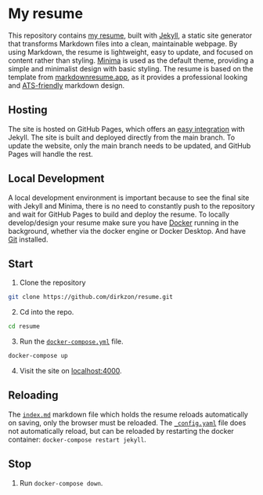# My resume

This repository contains [my resume](https://dirkzon.github.io/resume/), built with [Jekyll](https://jekyllrb.com/), a static site generator that transforms Markdown files into a clean, maintainable webpage. By using Markdown, the resume is lightweight, easy to update, and focused on content rather than styling. [Minima](https://github.com/jekyll/minima) is used as the default theme, providing a simple and minimalist design with basic styling. The resume is based on the template from [markdownresume.app](https://markdownresume.app/), as it provides a professional looking and [ATS-friendly](https://doi.org/10.15308/Sinteza-2024-240-245) markdown design.

## Hosting

The site is hosted on GitHub Pages, which offers an [easy integration](https://docs.github.com/en/pages/setting-up-a-github-pages-site-with-jekyll/about-github-pages-and-jekyll) with Jekyll. The site is built and deployed directly from the main branch. To update the website, only the main branch needs to be updated, and GitHub Pages will handle the rest.

## Local Development

A local development environment is important because to see the final site with Jekyll and Minima, there is no need to constantly push to the repository and wait for GitHub Pages to build and deploy the resume. To locally develop/design your resume make sure you have [Docker](https://www.docker.com/) running in the background, whether via the docker engine or Docker Desktop. And have [Git](https://git-scm.com/downloads) installed.

## Start

1. Clone the repository

```sh
git clone https://github.com/dirkzon/resume.git
```

2. Cd into the repo.
```sh
cd resume
```

3. Run the [`docker-compose.yml`](docker-compose.yml) file.
```sh
docker-compose up
```

4. Visit the site on [localhost:4000](http://localhost:4000/).

## Reloading

The [`index.md`](index.md) markdown file which holds the resume reloads automatically on saving, only the browser must be reloaded. The [`_config.yaml`](_config.yaml) file does not automatically reload, but can be reloaded by restarting the docker container: `docker-compose restart jekyll`.

## Stop
1. Run `docker-compose down`.

